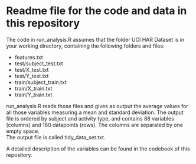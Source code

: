# Readme file for the code and data in this repository

The code in run_analysis.R assumes that the folder UCI HAR Dataset is in your working directory, containing the following  folders and files:
- features.txt
- test/subject_test.txt
- test/X_test.txt
- test/Y_test.txt
- train/subject_train.txt
- train/X_train.txt
- train/Y_train.txt
  
run_analysis.R reads those files and gives as output the average values for all those variables measuring a mean and standard deviation. The output file is ordered by subject and activity type, and contains 88 variables (columns) and 180 datapoints (rows). The columns are separated by one empty space.  
The output file is called tidy\_data_set.txt.  
  
A detailed description of the variables can be found in the codebook of this repository.  
